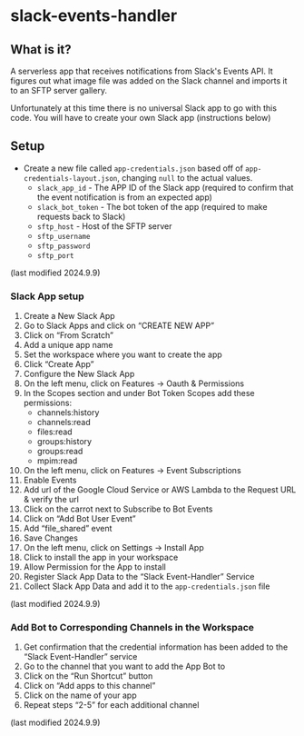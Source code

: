 # slack-events-handler

## What is it?
A serverless app that receives notifications from Slack's Events API. It figures out what image file was added on the
Slack channel and imports it to an SFTP server gallery.

Unfortunately at this time there is no universal Slack app to go with this code.
You will have to create your own Slack app (instructions below)

## Setup 
* Create a new file called `app-credentials.json` based off of `app-credentials-layout.json`, changing `null` to the
actual values.
    * `slack_app_id` - The APP ID of the Slack app (required to confirm that the event notification is from an expected app)
    * `slack_bot_token` - The bot token of the app (required to make requests back to Slack)
    * `sftp_host` - Host of the SFTP server
    * `sftp_username`
    * `sftp_password`
    * `sftp_port`

(last modified 2024.9.9)

### Slack App setup
1. Create a New Slack App
2. Go to Slack Apps and click on “CREATE NEW APP”
3. Click on “From Scratch”
4. Add a unique app name
5. Set the workspace where you want to create the app
6. Click “Create App”
7. Configure the New Slack App
8. On the left menu, click on Features → Oauth & Permissions
9. In the Scopes section and under Bot Token Scopes add these permissions:
   * channels:history
   * channels:read
   * files:read
   * groups:history
   * groups:read
   * mpim:read
10. On the left menu, click on Features → Event Subscriptions
11. Enable Events
12. Add url of the Google Cloud Service or AWS Lambda to the Request URL & verify the url
13. Click on the carrot next to Subscribe to Bot Events
14. Click on “Add Bot User Event”
15. Add “file_shared” event
16. Save Changes
17. On the left menu, click on Settings → Install App
18. Click to install the app in your workspace
19. Allow Permission for the App to install
20. Register Slack App Data to the “Slack Event-Handler” Service
21. Collect Slack App Data and add it to the `app-credentials.json` file 

(last modified 2024.9.9)

### Add Bot to Corresponding Channels in the Workspace
1. Get confirmation that the credential information has been added to the “Slack Event-Handler” service
2. Go to the channel that you want to add the App Bot to
3. Click on the “Run Shortcut” button 
4. Click on “Add apps to this channel”
5. Click on the name of your app
6. Repeat steps “2-5” for each additional channel

(last modified 2024.9.9)
